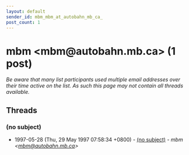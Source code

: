 ```yaml
---
layout: default
sender_id: mbm_mbm_at_autobahn_mb_ca_
post_count: 1
---
```


# mbm <mbm<span>@</span>autobahn.mb.ca> (1 post)

_Be aware that many list participants used multiple email addresses over their time active on the list. As such this page may not contain all threads available._

## Threads

### (no subject)
+ 1997-05-28 (Thu, 29 May 1997 07:58:34 +0800) - [(no subject)](/archive/1997/05/84d1f97e96bac80ce3b6112d028ddf8002ca2096fd06c9ebcf641f8d70d9d4a0) - _mbm \<mbm@autobahn.mb.ca\>_


